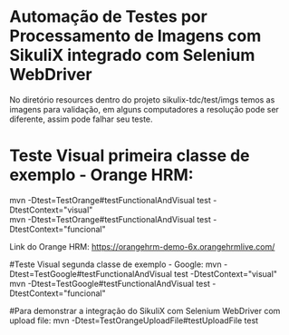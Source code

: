 # Automação de Testes por Processamento de Imagens com SikuliX integrado com Selenium WebDriver
No diretório resources dentro do projeto sikulix-tdc/test/imgs temos as imagens para validação, em alguns computadores a resolução pode ser diferente, assim pode falhar seu teste.

# Teste Visual primeira classe de exemplo - Orange HRM:
mvn -Dtest=TestOrange#testFunctionalAndVisual test -DtestContext="visual" <br/>
mvn -Dtest=TestOrange#testFunctionalAndVisual test -DtestContext="funcional"

Link do Orange HRM: https://orangehrm-demo-6x.orangehrmlive.com/

#Teste Visual segunda classe de exemplo - Google:
mvn -Dtest=TestGoogle#testFunctionalAndVisual test -DtestContext="visual" <br/>
mvn -Dtest=TestGoogle#testFunctionalAndVisual test -DtestContext="funcional"

#Para demonstrar a integração do SikuliX com Selenium WebDriver com upload file:
mvn -Dtest=TestOrangeUploadFile#testUploadFile test

